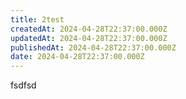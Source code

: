 ```yaml
---
title: 2test
createdAt: 2024-04-28T22:37:00.000Z
updatedAt: 2024-04-28T22:37:00.000Z
publishedAt: 2024-04-28T22:37:00.000Z
date: 2024-04-28T22:37:00.000Z
---
```


fsdfsd
